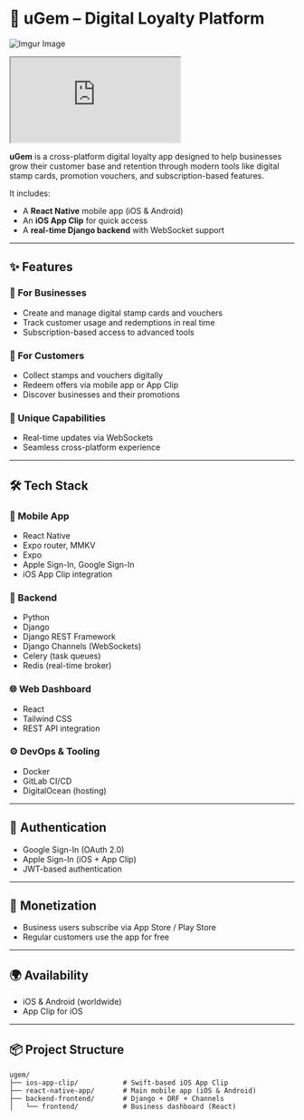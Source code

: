 # 💎 uGem – Digital Loyalty Platform

![Imgur Image](https://imgur.com/a/ugem-app-demo-qVfZLt5)

<iframe src="https://imgur.com/a/ugem-app-demo-qVfZLt5.mp4"></iframe>

**uGem** is a cross-platform digital loyalty app designed to help businesses grow their customer base and retention through modern tools like digital stamp cards, promotion vouchers, and subscription-based features.

It includes:
- A **React Native** mobile app (iOS & Android)
- An **iOS App Clip** for quick access
- A **real-time Django backend** with WebSocket support

---

## ✨ Features

### 🧾 For Businesses
- Create and manage digital stamp cards and vouchers
- Track customer usage and redemptions in real time
- Subscription-based access to advanced tools

### 📱 For Customers
- Collect stamps and vouchers digitally
- Redeem offers via mobile app or App Clip
- Discover businesses and their promotions

### 🚀 Unique Capabilities
- Real-time updates via WebSockets
- Seamless cross-platform experience

---

## 🛠 Tech Stack

### 📱 Mobile App
- React Native
- Expo router, MMKV
- Expo
- Apple Sign-In, Google Sign-In
- iOS App Clip integration

### 🧠 Backend
- Python
- Django
- Django REST Framework
- Django Channels (WebSockets)
- Celery (task queues)
- Redis (real-time broker)

### 🌐 Web Dashboard
- React
- Tailwind CSS
- REST API integration

### ⚙️ DevOps & Tooling
- Docker
- GitLab CI/CD
- DigitalOcean (hosting)

---

## 🔐 Authentication

- Google Sign-In (OAuth 2.0)
- Apple Sign-In (iOS + App Clip)
- JWT-based authentication

---

## 💸 Monetization

- Business users subscribe via App Store / Play Store
- Regular customers use the app for free

---

## 🌍 Availability

- iOS & Android (worldwide)
- App Clip for iOS

---

## 📦 Project Structure

```text
ugem/
├── ios-app-clip/           # Swift-based iOS App Clip
├── react-native-app/       # Main mobile app (iOS & Android)
├── backend-frontend/       # Django + DRF + Channels  
│   └── frontend/           # Business dashboard (React)
